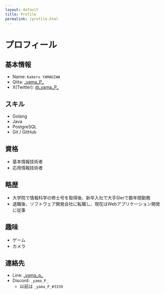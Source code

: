 ```yaml
---
layout: default
title: Profile
permalink: /profile.html
---
```


# プロフィール

## 基本情報
- Name: `Kakeru YAMAGIWA`
- Qiita: [\_yama\_P\_](https://qiita.com/_yama_P_)
- X(Twitter): [@\_yama\_P\_](https://twitter.com/_yama_P_)

## スキル
- Golang
- Java
- PostgreSQL
- Git / GitHub

## 資格
- 基本情報技術者
- 応用情報技術者

## 略歴
- 大学院で情報科学の修士号を取得後、新卒入社で大手SIerで数年間勤務
- 退職後、ソフトウェア開発会社に転職し、現在はWebアプリケーション開発に従事

## 趣味
- ゲーム
- カメラ

## 連絡先
- Line: [\_yama\_p\_](https://line.me/ti/p/e8Np_Ew3jC)
- Discord: `_yama_P_`
    - 以前は `_yama_P_#3339`

